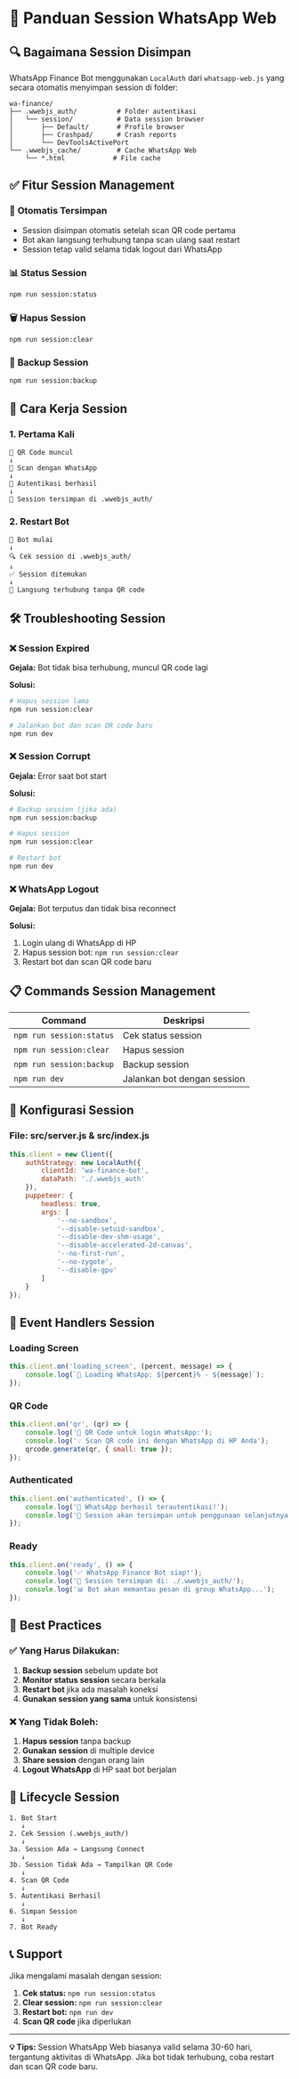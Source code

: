 # 📱 Panduan Session WhatsApp Web

## 🔍 **Bagaimana Session Disimpan**

WhatsApp Finance Bot menggunakan `LocalAuth` dari `whatsapp-web.js` yang secara otomatis menyimpan session di folder:

```
wa-finance/
├── .wwebjs_auth/          # Folder autentikasi
│   └── session/           # Data session browser
│       ├── Default/       # Profile browser
│       ├── Crashpad/      # Crash reports
│       └── DevToolsActivePort
└── .wwebjs_cache/         # Cache WhatsApp Web
    └── *.html            # File cache
```

## ✅ **Fitur Session Management**

### 🔄 **Otomatis Tersimpan**
- Session disimpan otomatis setelah scan QR code pertama
- Bot akan langsung terhubung tanpa scan ulang saat restart
- Session tetap valid selama tidak logout dari WhatsApp

### 📊 **Status Session**
```bash
npm run session:status
```

### 🗑️ **Hapus Session**
```bash
npm run session:clear
```

### 💾 **Backup Session**
```bash
npm run session:backup
```

## 🚀 **Cara Kerja Session**

### 1. **Pertama Kali**
```
📱 QR Code muncul
↓
📱 Scan dengan WhatsApp
↓
🔐 Autentikasi berhasil
↓
💾 Session tersimpan di .wwebjs_auth/
```

### 2. **Restart Bot**
```
🔄 Bot mulai
↓
🔍 Cek session di .wwebjs_auth/
↓
✅ Session ditemukan
↓
🔗 Langsung terhubung tanpa QR code
```

## 🛠️ **Troubleshooting Session**

### ❌ **Session Expired**
**Gejala:** Bot tidak bisa terhubung, muncul QR code lagi

**Solusi:**
```bash
# Hapus session lama
npm run session:clear

# Jalankan bot dan scan QR code baru
npm run dev
```

### ❌ **Session Corrupt**
**Gejala:** Error saat bot start

**Solusi:**
```bash
# Backup session (jika ada)
npm run session:backup

# Hapus session
npm run session:clear

# Restart bot
npm run dev
```

### ❌ **WhatsApp Logout**
**Gejala:** Bot terputus dan tidak bisa reconnect

**Solusi:**
1. Login ulang di WhatsApp di HP
2. Hapus session bot: `npm run session:clear`
3. Restart bot dan scan QR code baru

## 📋 **Commands Session Management**

| Command | Deskripsi |
|---------|-----------|
| `npm run session:status` | Cek status session |
| `npm run session:clear` | Hapus session |
| `npm run session:backup` | Backup session |
| `npm run dev` | Jalankan bot dengan session |

## 🔧 **Konfigurasi Session**

### **File: src/server.js & src/index.js**
```javascript
this.client = new Client({
    authStrategy: new LocalAuth({
        clientId: 'wa-finance-bot',
        dataPath: './.wwebjs_auth'
    }),
    puppeteer: {
        headless: true,
        args: [
            '--no-sandbox', 
            '--disable-setuid-sandbox',
            '--disable-dev-shm-usage',
            '--disable-accelerated-2d-canvas',
            '--no-first-run',
            '--no-zygote',
            '--disable-gpu'
        ]
    }
});
```

## 📱 **Event Handlers Session**

### **Loading Screen**
```javascript
this.client.on('loading_screen', (percent, message) => {
    console.log(`🔄 Loading WhatsApp: ${percent}% - ${message}`);
});
```

### **QR Code**
```javascript
this.client.on('qr', (qr) => {
    console.log('📱 QR Code untuk login WhatsApp:');
    console.log('💡 Scan QR code ini dengan WhatsApp di HP Anda');
    qrcode.generate(qr, { small: true });
});
```

### **Authenticated**
```javascript
this.client.on('authenticated', () => {
    console.log('🔐 WhatsApp berhasil terautentikasi!');
    console.log('💾 Session akan tersimpan untuk penggunaan selanjutnya');
});
```

### **Ready**
```javascript
this.client.on('ready', () => {
    console.log('✅ WhatsApp Finance Bot siap!');
    console.log('🔗 Session tersimpan di: ./.wwebjs_auth/');
    console.log('📊 Bot akan memantau pesan di group WhatsApp...');
});
```

## 🎯 **Best Practices**

### ✅ **Yang Harus Dilakukan:**
1. **Backup session** sebelum update bot
2. **Monitor status session** secara berkala
3. **Restart bot** jika ada masalah koneksi
4. **Gunakan session yang sama** untuk konsistensi

### ❌ **Yang Tidak Boleh:**
1. **Hapus session** tanpa backup
2. **Gunakan session** di multiple device
3. **Share session** dengan orang lain
4. **Logout WhatsApp** di HP saat bot berjalan

## 🔄 **Lifecycle Session**

```
1. Bot Start
   ↓
2. Cek Session (.wwebjs_auth/)
   ↓
3a. Session Ada → Langsung Connect
   ↓
3b. Session Tidak Ada → Tampilkan QR Code
   ↓
4. Scan QR Code
   ↓
5. Autentikasi Berhasil
   ↓
6. Simpan Session
   ↓
7. Bot Ready
```

## 📞 **Support**

Jika mengalami masalah dengan session:

1. **Cek status:** `npm run session:status`
2. **Clear session:** `npm run session:clear`
3. **Restart bot:** `npm run dev`
4. **Scan QR code** jika diperlukan

---

**💡 Tips:** Session WhatsApp Web biasanya valid selama 30-60 hari, tergantung aktivitas di WhatsApp. Jika bot tidak terhubung, coba restart dan scan QR code baru. 